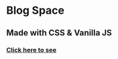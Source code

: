 # Blog Space
## Made with CSS & Vanilla JS
### [Click here to see](https://comfy-douhua-05ebdb.netlify.app/)
